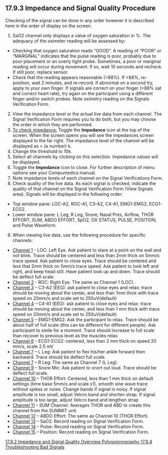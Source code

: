 ## 17.9.3 Impedance and Signal Quality Procedure

Checking of the signal can be done in any order however it is described here in the order of display on the screen.

1. SaO2 channel only displays a value of oxygen saturation in %.  The adequacy of the oximeter reading will be assessed by:
 * Checking that oxygen saturation reads “GOOD”.  A reading of “POOR” or “MARGINAL” indicates that the pulse reading is poor, probably due to poor placement or an overly tight probe. Sometimes, a poor or marginal reading will occur during movement.  If so, wait 10 seconds and recheck. If still poor, replace sensor.
 * Check that the reading appears reasonable (>88%). If <88%, re-position, wait 2 minutes, and re-record.  If abnormal on a second try, apply to your own finger. If signals are correct on your finger (>88% sat and correct heart rate), try again on the participant using a different finger and/or switch probes. Note oximetry reading on the Signals Verification Form.
2. View the impedance level or the actual live data from each channel.  The Signal Verification Form requires you to do both, but you may choose the order in which they are performed.
3. <u>To check impedance:</u> Toggle the **Impedance** icon at the top of the screen. When the screen opens you will see the impedances screen displayed to the far right. The impedance level of the channel will be displayed as > (a number) k.
4. Change the threshold to 10k.
5. Select all channels by clicking on this selection. Impedance values will be displayed.
6. Toggle the **Impedance** icon to close.  For further description of menu options see your Compumedics manual.
7. Note impedance levels of each channel on the Signal Verifications Form.
8. Check quality of the live data. As each signal is checked, indicate the quality of that channel on the Signal Verification Form (View Signals area). Signals will be displayed in the following order:
 * Top window pane: LOC-A2, ROC-A1, C3-A2, C4-A1, EMG1-EMG2, ECG1-ECG2.
 * Lower window pane: L Leg, R Leg, Snore, Nasal Pres, Airflow, THOR EFFORT, SUM, ABDO EFFORT, SpO2, OX STATUS, PULSE, POSITION, and Pulse Waveform.
9.  When viewing live data, use the following procedure for specific channels:

 * <u>Channel 1</u> - LOC: Left Eye. Ask patient to stare at a point on the wall and not blink. Trace should be centered and less than 2mm thick on 5mm/s trace speed.  Ask patient to close eyes. Trace should be centered and less that 2mm thick on 5mm/s trace speed. Ask patient to look left and right, and keep head still. Have patient look up and down. Trace should be deflect full scale.
 * <u>Channel 2</u> - ROC: Right Eye. The same as Channel 1 (LOC).
 * <u>Channel 3</u> – C3-A2 (EEG): ask patient to close eyes and relax: trace should be moving about the center, and less than 1mm thick with trace speed on 20mm/s and scale set to 250uV(default)
 * <u>Channel 4</u> – C4-A1 (EEG): ask patient to close eyes and relax: trace should be moving about the center, and less than 1 mm thick with trace speed on 20mm/s and scale set to 250uV(default)
 * <u>Channel 5</u> – EMG1-EMG2: Ask the participant to relax.  Trace should be about half of full scale (this can be different for different people).  Ask participant to smile for a moment. Trace should increase to full scale than recover to previous level as the muscles relax.
 * <u>Channel 6</u> – ECG1-ECG2: centered, less than 2 mm thick on speed 20 mm/s, scale 2.5 mV
 * <u>Channel 7</u> – L Leg: Ask patient to flex his/her ankle forward then backward. Trace should be deflect full scale.
 * <u>Channel 7</u> – R Leg: The same as Channel 7 (L Leg).
 * <u>Channel 9</u> – Snore Mic: Ask patient to snort out loud. Trace should be deflect full scale.
 * <u>Channel 10</u> – THOR Effort: Centered, less than 1 mm thick on default settings (time base 5mm/s and scale x1), smooth sine wave trace without spikes or noise.  Change bands if signal is noisy. If signal amplitude is too small, adjust Velcro band and shorten strap. If signal amplitude is too large, adjust Velcro band and lengthen strap
 * <u>Channel 11</u> – SUM Channel. Averages THOR and ABD to create this channel from the SUMMIT unit.
 * <u>Channel 12</u> – ABDO Effort: The same as Channel 10 (THOR Effort).
 * <u>Channel 13</u> – SaO2: Record reading on Signal Verification Form.
 * <u>Channel 14</u> – Pulse:  Record reading on Signal Verification Form.
 * <u>Channel 15</u> – Position: Record reading on Signal Verification Form.


<div class="center">
<div class="btn-group">
  <a href=":pages_path:/manuals/polysomnography/17-09-02-impedance-signal-quality-overview.md" class="btn btn-default">
    <span class="glyphicon glyphicon-chevron-left"></span>
    17.9.2 Impedance and Signal Quality Overview
  </a>

  <a href=":pages_path:/manuals/polysomnography" class="btn btn-default">
    <span class="glyphicon glyphicon-chevron-up"></span>
    Polysomnography
  </a>

  <a href=":pages_path:/manuals/polysomnography/17-09-04-troubleshooting.md" class="btn btn-success">
    17.9.4 Troubleshooting Bad Signals
    <span class="glyphicon glyphicon-chevron-right"></span>
  </a>
</div>
</div>
